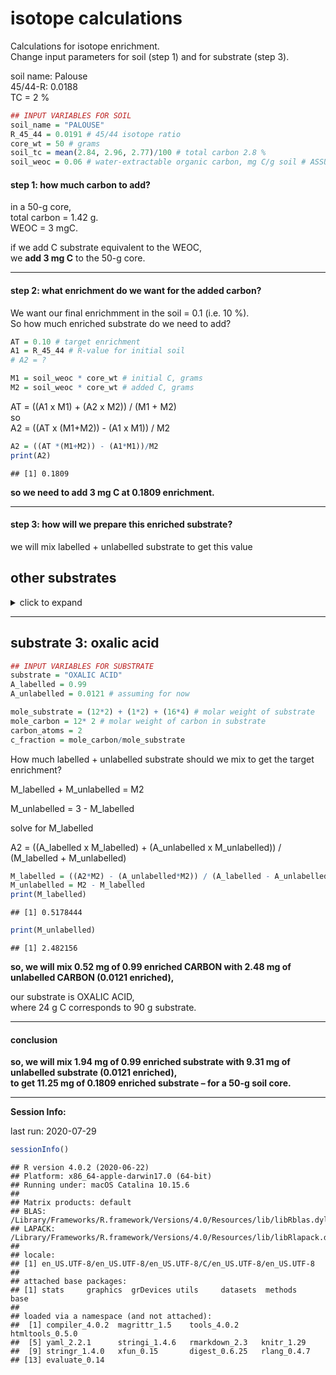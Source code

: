 isotope calculations
================

Calculations for isotope enrichment.  
Change input parameters for soil (step 1) and for substrate (step 3).

soil name: Palouse  
45/44-R: 0.0188  
TC = 2 %

``` r
## INPUT VARIABLES FOR SOIL 
soil_name = "PALOUSE"
R_45_44 = 0.0191 # 45/44 isotope ratio
core_wt = 50 # grams
soil_tc = mean(2.84, 2.96, 2.77)/100 # total carbon 2.8 %
soil_weoc = 0.06 # water-extractable organic carbon, mg C/g soil # ASSUMING FOR NOW
```

#### step 1: how much carbon to add?

in a 50-g core,  
total carbon = 1.42 g.  
WEOC = 3 mgC.

if we add C substrate equivalent to the WEOC,  
we **add 3 mg C** to the 50-g core.

-----

#### step 2: what enrichment do we want for the added carbon?

We want our final enrichmment in the soil = 0.1 (i.e. 10 %).  
So how much enriched substrate do we need to add?

``` r
AT = 0.10 # target enrichment
A1 = R_45_44 # R-value for initial soil
# A2 = ?

M1 = soil_weoc * core_wt # initial C, grams
M2 = soil_weoc * core_wt # added C, grams
```

AT = ((A1 x M1) + (A2 x M2)) / (M1 + M2)  
so  
A2 = ((AT x (M1+M2)) - (A1 x M1)) / M2

``` r
A2 = ((AT *(M1+M2)) - (A1*M1))/M2
print(A2)
```

    ## [1] 0.1809

**so we need to add 3 mg C at 0.1809 enrichment.**

-----

#### step 3: how will we prepare this enriched substrate?

we will mix labelled + unlabelled substrate to get this value

## other substrates

<details>

<summary>click to expand</summary>

### substrate 1: dextrose

``` r
## INPUT VARIABLES FOR SUBSTRATE
substrate = "DEXTROSE"
A_labelled = 0.99
A_unlabelled = 0.0191 # assuming for now

mole_substrate = (12*6) + (1*12) + (16*6) # molar weight of substrate
mole_carbon = 12* 6 # molar weight of carbon in substrate
carbon_atoms = 6
c_fraction = mole_carbon/mole_substrate
```

How much labelled + unlabelled substrate should we mix to get the target
enrichment?

M\_labelled + M\_unlabelled = M2

M\_unlabelled = 3 - M\_labelled

solve for M\_labelled

A2 = ((A\_labelled x M\_labelled) + (A\_unlabelled x M\_unlabelled)) /
(M\_labelled + M\_unlabelled)

``` r
M_labelled = ((A2*M2) - (A_unlabelled*M2)) / (A_labelled - A_unlabelled)
M_unlabelled = M2 - M_labelled
print(M_labelled)
```

    ## [1] 0.4999485

``` r
print(M_unlabelled)
```

    ## [1] 2.500051

**so, we will mix 0.5 mg of 0.99 enriched CARBON with 2.5 mg of
unlabelled CARBON (0.0191 enriched),**

our substrate is DEXTROSE,  
where 72 g C corresponds to 180 g substrate.

-----

#### conclusion

**so, we will mix 1.25 mg of 0.99 enriched substrate with 6.25 mg of
unlabelled substrate (0.0191 enriched),**  
**to get 7.5 mg of 0.1809 enriched substrate – for a 50-g soil core.**

-----

### substrate 2: salicylic acid

``` r
## INPUT VARIABLES FOR SUBSTRATE
substrate = "SALICYLIC ACID"
A_labelled = 0.99
A_unlabelled = 0.0191 # assuming for now

mole_substrate = (12*7) + (1*6) + (16*3) # molar weight of substrate
mole_carbon = 12* 7 # molar weight of carbon in substrate
carbon_atoms = 7
c_fraction = mole_carbon/mole_substrate
```

How much labelled + unlabelled substrate should we mix to get the target
enrichment?

M\_labelled + M\_unlabelled = M2

M\_unlabelled = 3 - M\_labelled

solve for M\_labelled

A2 = ((A\_labelled x M\_labelled) + (A\_unlabelled x M\_unlabelled)) /
(M\_labelled + M\_unlabelled)

``` r
M_labelled = ((A2*M2) - (A_unlabelled*M2)) / (A_labelled - A_unlabelled)
M_unlabelled = M2 - M_labelled
print(M_labelled)
```

    ## [1] 0.4999485

``` r
print(M_unlabelled)
```

    ## [1] 2.500051

**so, we will mix 0.5 mg of 0.99 enriched CARBON with 2.5 mg of
unlabelled CARBON (0.0191 enriched),**

our substrate is SALICYLIC ACID,  
where 84 g C corresponds to 138 g substrate.

-----

#### conclusion

**so, we will mix 0.82 mg of 0.99 enriched substrate with 4.11 mg of
unlabelled substrate (0.0191 enriched),**  
**to get 4.9285714 mg of 0.1809 enriched substrate – for a 50-g soil
core.**

-----

</details>

-----

## substrate 3: oxalic acid

``` r
## INPUT VARIABLES FOR SUBSTRATE
substrate = "OXALIC ACID"
A_labelled = 0.99
A_unlabelled = 0.0121 # assuming for now

mole_substrate = (12*2) + (1*2) + (16*4) # molar weight of substrate
mole_carbon = 12* 2 # molar weight of carbon in substrate
carbon_atoms = 2
c_fraction = mole_carbon/mole_substrate
```

How much labelled + unlabelled substrate should we mix to get the target
enrichment?

M\_labelled + M\_unlabelled = M2

M\_unlabelled = 3 - M\_labelled

solve for M\_labelled

A2 = ((A\_labelled x M\_labelled) + (A\_unlabelled x M\_unlabelled)) /
(M\_labelled + M\_unlabelled)

``` r
M_labelled = ((A2*M2) - (A_unlabelled*M2)) / (A_labelled - A_unlabelled)
M_unlabelled = M2 - M_labelled
print(M_labelled)
```

    ## [1] 0.5178444

``` r
print(M_unlabelled)
```

    ## [1] 2.482156

**so, we will mix 0.52 mg of 0.99 enriched CARBON with 2.48 mg of
unlabelled CARBON (0.0121 enriched),**

our substrate is OXALIC ACID,  
where 24 g C corresponds to 90 g substrate.

-----

#### conclusion

**so, we will mix 1.94 mg of 0.99 enriched substrate with 9.31 mg of
unlabelled substrate (0.0121 enriched),**  
**to get 11.25 mg of 0.1809 enriched substrate – for a 50-g soil core.**

-----

**Session Info:**

last run: 2020-07-29

``` r
sessionInfo()
```

    ## R version 4.0.2 (2020-06-22)
    ## Platform: x86_64-apple-darwin17.0 (64-bit)
    ## Running under: macOS Catalina 10.15.6
    ## 
    ## Matrix products: default
    ## BLAS:   /Library/Frameworks/R.framework/Versions/4.0/Resources/lib/libRblas.dylib
    ## LAPACK: /Library/Frameworks/R.framework/Versions/4.0/Resources/lib/libRlapack.dylib
    ## 
    ## locale:
    ## [1] en_US.UTF-8/en_US.UTF-8/en_US.UTF-8/C/en_US.UTF-8/en_US.UTF-8
    ## 
    ## attached base packages:
    ## [1] stats     graphics  grDevices utils     datasets  methods   base     
    ## 
    ## loaded via a namespace (and not attached):
    ##  [1] compiler_4.0.2  magrittr_1.5    tools_4.0.2     htmltools_0.5.0
    ##  [5] yaml_2.2.1      stringi_1.4.6   rmarkdown_2.3   knitr_1.29     
    ##  [9] stringr_1.4.0   xfun_0.15       digest_0.6.25   rlang_0.4.7    
    ## [13] evaluate_0.14
